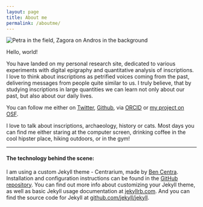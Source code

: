 ```yaml
---
layout: page
title: About me
permalink: /aboutme/
---
```


<img src="{{ site.baseurl }}/assets/profile.JPG" title="Petra in the field, Zagora on Andros in the background" class="profile">

Hello, world!

You have landed on my personal research site, dedicated to various experiments with digital epigraphy and quantitative analysis of inscriptions. I love to think about inscriptions as petrified voices coming from the past, delivering messages from people quite similar to us. I truly believe, that by studying inscriptions in large quantities we can learn not only about our past, but also about our daily lives.

You can follow me either on [Twitter](https://twitter.com/pettulda), [Github](https://github.com/petrajanouchova), via [ORCID](https://orcid.org/0000-0002-6349-0540) or [my project on OSF](https://osf.io/fjnw5/).

I love to talk about inscriptions, archaeology, history or cats. Most days you can find me either staring at the computer screen, drinking coffee in the cool hipster place, hiking outdoors, or in the gym!

---

#### The technology behind the scene:

I am using a custom Jekyll theme - Centrarium, made by [Ben Centra](https://github.com/bencentra). Installation and configuration instructions can be found in the [GitHub repository](https://github.com/bencentra/centrarium).
You can find out more info about customizing your Jekyll theme, as well as basic Jekyll usage documentation at [jekyllrb.com](http://jekyllrb.com/). And you can find the source code for Jekyll at [github.com/jekyll/jekyll](https://github.com/jekyll/jekyll).



